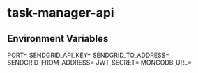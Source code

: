 # task-manager-api

## Environment Variables

PORT=
SENDGRID_API_KEY=
SENDGRID_TO_ADDRESS=
SENDGRID_FROM_ADDRESS=
JWT_SECRET=
MONGODB_URL=